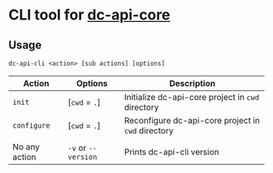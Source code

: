 # CLI tool for [dc-api-core](https://github.com/DimaCrafter/dc-api-core)

## Usage

```txt
dc-api-cli <action> [sub actions] [options]
```

| Action        | Options             | Description                                        |
|---------------|---------------------|----------------------------------------------------|
| `init`        | [`cwd` = `.`]       | Initialize dc-api-core project in `cwd` directory  |
| `configure`   | [`cwd` = `.`]       | Reconfigure dc-api-core project in `cwd` directory |
|               |                     |                                                    |
| No any action | `-v` or `--version` | Prints dc-api-cli version                          |
